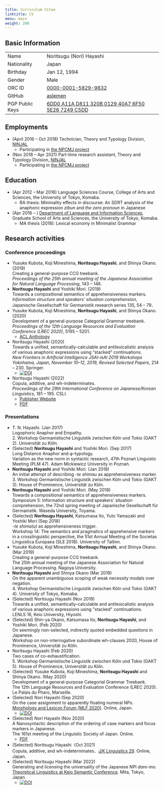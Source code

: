 ```yaml
---
title: Curriculum Vitae
linktitle: CV
menu: main
weight: 200
---
```

## Basic Information

|           |                     | 
| --------- | ------------------- | 
| Name      | Noritsugu (Nori) Hayashi | 
| Nationality | Japan                | 
| Birthday  | Jan 12, 1994           | 
| Gender      | Male                  | 
| ORC ID    | [0000-0001-5829-9832](https://orcid.org/0000-0001-5829-9832) |
| GitHub   | [aslemen](https://github.com/aslemen) |
| PGP Public Keys | [6DD0 A11A D811 320B 0129 40A7 6F50 5E26 7249 C5DD](https://github.com/aslemen.gpg) | 

## Employments
- (April 2016 &ndash; Oct 2018) Technician, Theory and Typology Division, [NINJAL](https://www.ninjal.ac.jp/)
  - Participating in [the NPCMJ project](https://npcmj.ninjal.ac.jp/)
- (Nov 2018 &ndash; Apr 2021) Part-time research assistant, Theory and Typology Division, [NINJAL](https://www.ninjal.ac.jp/)
  - Participating in [the NPCMJ project](https://npcmj.ninjal.ac.jp/)

## Education
- (Apr 2012 &ndash; Mar 2016)
  Language Sciences Course, College of Arts and Sciences, the University of Tokyo, Komaba.
  - BA thesis: Minimality effects in discourse: An SDRT analysis of the anaphoric expression _zibun_ and _the zero pronoun_ in Japanese
- (Apr 2016 &ndash; )
  [Department of Language and Information Sciences](http://gamp.c.u-tokyo.ac.jp/),
  Graduate School of Arts and Sciences, the University of Tokyo, Komaba.
  - MA thesis (2018): Lexical economy in Minimalist Grammar

## Research activities
### Conference proceedings
- Yusuke Kubota, Koji Mineshima, **Noritsugu Hayashi**, and Shinya Okano. (2019)  
  Creating a general-purpose CCG treebank.  
  _Proceedings of the 25th annual meeting of the Japanese Association for Natural Language Processing_,
  143 &ndash; 146.
- **Noritsugu Hayashi** and Yoshiki Mori. (2019)  
  Towards a compositional semantics of apprehensiveness markers.  
  _Information structure and speakers' situation comprehension_,
  Japanische Gesellschaft für Germanistik research series 135, 54 &ndash; 79．
- Yusuke Kubota, Koji Mineshima, **Noritsugu Hayashi**, and Shinya Okano. (2020)  
  Development of a general-purpose Categorial Grammar treebank.  
  _Proceedings of the 12th Language Resources and Evaluation Conference (LREC 2020)_, 5195 &ndash; 5201.
    - [ACL Anthology](https://aclanthology.org/2020.lrec-1.639)
- Noritsugu Hayashi (2020)  
  Towards a unified, semantically-calculable and antilexicalistic analysis of various anaphoric expressions using “stacked” continuations.  
  _New Frontiers in Artificial Intelligence JSAI-isAI 2019 Workshops Yokohama, Japan, November 10–12, 2019, Revised Selected Papers_,
  214 &ndash; 230. Springer.
    - [![DOI](https://img.shields.io/badge/DOI-0.1007%2F978--3--030--58790--1__14-blue)](https://doi.org/10.1007/978-3-030-58790-1_14)
- Noritsugu Hayashi (2022)  
  Copula, additive, and wh-indeterminates.  
  _Proceedings of the 29th International Conference on Japanese/Korean Linguistics_, 181 &ndash; 195. CSLI.
    - [Publisher Website](http://web.stanford.edu/group/cslipublications/cslipublications/site/JK29Abstract.shtml)
    - [PDF](http://web.stanford.edu/group/cslipublications/cslipublications/site/JKONLINE/29/CH11.pdf)

### Presentations 
- T. N. Hayashi. (Jan 2017)  
  Logophoric Anaphor and Empathy.  
  2. Workshop Germanistische Linguistik zwischen Köln und Tokio (GAKT 2).
  Universität zu Köln.
- <span>(Selected)</span> 
  **Noritsugu Hayashi** and Yoshiki Mori. (Sep 2017)  
  Long Distance Anaphor and φ-typology.  
  Variation as the new norm in syntactic research, 47th Poznań Linguistic Meeting (PLM 47). 
  Adam Mickiewicz University in Poznań.
- **Noritsugu Hayashi** and Yoshiki Mori. (Jan 2018)  
  An initial attempt of describing _-te shimau_ as apprehensiveness marker.  
  3. Workshop Germanistische Linguistik zwischen Köln und Tokio (GAKT 3).
  House of Prominence, Universität zu Köln.
- **Noritsugu Hayashi** and Yoshiki Mori. (May 2018)  
  Towards a compositional semantics of apprehensiveness markers.  
  Symposium 5: Information structure and speakers' situation comprehension, 
  the 72nd spring meeting of Japanische Gesellschaft für Germanistik.
  Waseda University, Toyama.
- <span>(Selected)</span>
  **Noritsugu Hayashi**, Katsumasa Ito, Yuto Yamazaki and Yoshiki Mori (Sep 2018)  
  _-te shima(u)_ as apprehensiveness trigger.  
  Workshop 14: The semantics and pragmatics of apprehensive markers in a crosslinguistic perspective,
  the 51st Annual Meeting of the Societas Linguistica Europaea (SLE 2018). 
  University of Tallinn.
- Yusuke Kubota, Koji Mineshima, **Noritsugu Hayashi**, and Shinya Okano. (Mar 2019)  
  Creating a general-purpose CCG treebank.  
  The 25th annual meeting of the Japanese Association for Natural Language Processing.
  Nagoya University.
- **Noritsugu Hayashi** and Shinya Okano (Mar 2019)  
  On the apparent unambiguous scoping of weak necessity modals over negation.  
  4. Workshop Germanistische Linguistik zwischen Köln und Tokio (GAKT 4).
  University of Tokyo, Komaba.
- <span>(Selected)</span> Noritsugu Hayashi (Nov 2019)  
  Towards a unified, semantically-calculable and antilexicalistic analysis of various anaphoric expressions using "stacked" continuations.  
  LENLS 16, Keio University, Hiyoshi.
- <span>(Selected)</span>
  Shin-ya Okano, Katsumasa Ito, **Noritsugu Hayashi**, and Yoshiki Mori. (Feb 2020)  
  On seemingly non-selected, indirectly quoted embedded questions in Japanese.  
  Workshop on non-interrogative subordinate wh-clauses 2020, House of Prominence, Universität zu Köln.
- Noritsugu Hayashi (Feb 2020)  
  Two cases of co-exhaustification.  
  5. Workshop Germanistische Linguistik zwischen Köln und Tokio (GAKT 5).
  House of Prominence, Universität zu Köln.
- <span>(Selected)</span>
  Yusuke Kubota, Koji Mineshima, **Noritsugu Hayashi** and Shinya Okano. (May 2020)  
  Development of a general-purpose Categorial Grammar Treebank.  
  The 12th Language Resources and Evaluation Conference (LREC 2020).
  Le Palais du Pharo, Marseille.
- <span>(Selected)</span> Nori Hayashi (Sep 2020)  
  On the case assignment to apparently floating numeral NPs.  
  [Morphology and Lexicon Forum (MLF 2020)](https://www.konan-u.ac.jp/hp/mlf/files/MLF2020.pdf). Online, Japan.
    - [![DOI](https://zenodo.org/badge/DOI/10.5281/zenodo.6416950.svg)](https://doi.org/10.5281/zenodo.6416950)
- <span>(Selected)</span> Nori Hayashi (Nov 2020)  
  A Nanosyntactic description of the ordering of case markers and focus markers in Japanese.  
  The 161st meeting of the Linguistic Society of Japan. Online.
    - [PDF](http://www.ls-japan.org/modules/documents/LSJpapers/meeting/161/handouts/f/F-2_161.pdf)
- <span>(Selected)</span> Noritsugu Hayashi（Oct 2021)  
  Copula, additive, and wh-indeterminates．[J/K Linguistics 29](https://sites.google.com/view/jkconf29/). Online, Japan.
- <span>(Selected)</span> Noritsugu Hayashi (Mar 2022)  
  Generating and licensing the universality of the Japanese NPI _dare-mo_.  
  [Theoretical Linguistics at Keio Semantic Conference](https://sites.google.com/view/talk2022/).
  Mita, Tokyo, Japan.
    - [![DOI](https://zenodo.org/badge/DOI/10.5281/zenodo.6416790.svg)](https://doi.org/10.5281/zenodo.6416790)
  